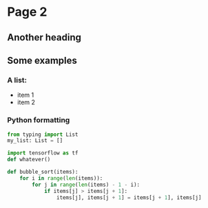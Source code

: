 # Page 2

## Another heading

## Some examples

### A list:

- item 1
- item 2

### Python formatting 

```python
from typing import List
my_list: List = []

import tensorflow as tf
def whatever()
```

```python linenums="1" title="bubblesort.py" hl_lines="2 3"
def bubble_sort(items):
    for i in range(len(items)):
        for j in range(len(items) - 1 - i):
            if items[j] > items[j + 1]:
                items[j], items[j + 1] = items[j + 1], items[j]
```